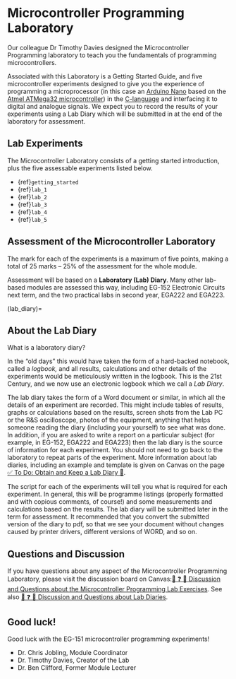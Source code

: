# Microcontroller Programming Laboratory

Our colleague Dr Timothy Davies designed the Microcontroller Programming laboratory to teach you the fundamentals of programming microcontrollers. 

Associated with this Laboratory is a Getting Started Guide, and five microcontroller experiments designed to give you the experience of programming a microprocessor (in this case an [Arduino Nano](https://store.arduino.cc/products/arduino-nano) based on the [Atmel ATMega32 microcontroller](https://www.microchip.com/en-us/product/ATmega32)) in the [C-language](https://en.wikipedia.org/wiki/C_(programming_language)) and interfacing it to digital and analogue signals. We expect you to record the results of your experiments using a Lab Diary which will be submitted in at the end of the laboratory for assessment. 

## Lab Experiments

The Microcontroller Laboratory consists of a getting started introduction, plus the five assessable experiments listed below.

* {ref}`getting_started`
* {ref}`lab_1`
* {ref}`lab_2`
* {ref}`lab_3`
* {ref}`lab_4`
* {ref}`lab_5`

## Assessment of the Microcontroller Laboratory

The mark for each of the experiments is a maximum of five points, making a total of 25 marks &ndash; 25% of the assessment for the whole module.

Assessment will be based on a **Laboratory (Lab) Diary**. Many other lab-based modules are assessed this way, including EG-152 Electronic Circuits next term, and the two practical labs in second year, EGA222 and EGA223.

(lab_diary)=
## About the Lab Diary

What is a laboratory diary?

In the &ldquo;old days&rdquo; this would have taken the form of a hard-backed notebook, called a <em>logbook,</em> and all results, calculations and other details of the experiments would be meticulously written in the logbook. This is the 21st Century, and we now use an electronic logbook which we call a *Lab Diary*.

The lab diary takes the form of a Word document or similar, in which all the details of an experiment are recorded. This might include tables of results, graphs or calculations based on the results, screen shots from the Lab PC or the R&amp;S oscilloscope, photos of the equipment, anything that helps someone reading the diary (including your yourself) to see what was done. In addition, if you are asked to write a report on a particular subject (for example, in EG-152, EGA222 and EGA223) then the lab diary is the source of information for each experiment. You should not need to go back to the laboratory to repeat parts of the experiment. More information about lab diaries, including an example and template is given on Canvas on the page [✅ To Do: Obtain and Keep a Lab Diary 📓](https://canvas.swansea.ac.uk/courses/44971/pages/to-do-obtain-and-keep-a-lab-diary).

The script for each of the experiments will tell you what is required for each experiment. In general, this will be programme listings (properly formatted and with copious comments, of course!) and some measurements and calculations based on the results. The lab diary will be submitted later in the term for assessment. It recommended that you convert the submitted version of the diary to pdf, so that we see your document without changes caused by printer drivers, different versions of WORD, and so on.

## Questions and Discussion

If you have questions about any aspect of the Microcontroller Programming Laboratory, please visit the discussion board on Canvas:[💬 ❓ 🧪 Discussion and Questions about the Microcontroller Programming Lab Exercises](https://canvas.swansea.ac.uk/api/v1/courses/44971/discussion_topics/366217). See also [💬 ❓ 📓 Discussion and Questions about Lab Diaries](https://canvas.swansea.ac.uk/courses/44971/discussion_topics/366216).

## Good luck!

Good luck with the EG-151 microcontroller programming experiments!</p>
<ul style="list-style-type: square;">
    <li>Dr. Chris Jobling, Module Coordinator</li>
    <li>Dr. Timothy Davies, Creator of the Lab</li>
    <li>Dr. Ben Clifford, Former Module Lecturer</li>
</ul>